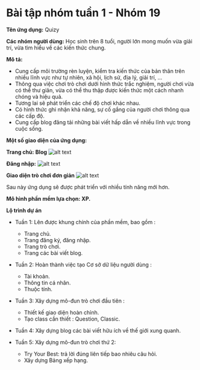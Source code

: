 # Bài tập nhóm tuần 1 - Nhóm 19

**Tên ứng dụng:** Quizy

**Các nhóm người dùng:** Học sinh trên 8 tuổi, người lớn mong muốn vừa giải trí, vừa tìm hiểu về các kiến thức chung.

**Mô tả:**
* Cung cấp môi trường rèn luyện, kiểm tra kiến thức của bản thân trên nhiều lĩnh vực như tự nhiên, xã hội, lịch sử, địa lý, giải trí, ...
* Thông qua việc chơi trò chơi dưới hình thức trắc nghiệm, người chơi vừa có thể thư giãn, vừa có thể thu thập được kiến thức một cách nhanh chóng và hiệu quả.
* Tương lai sẽ phát triển các chế độ chơi khác nhau.
* Có hình thức ghi nhận khả năng, sự cố gắng của người chơi thông qua các cấp độ.
* Cung cấp blog đăng tải những bài viết hấp dẫn về nhiều lĩnh vực trong cuộc sống.

**Một số giao diện của ứng dụng:**

**Trang chủ:** **Blog**
![alt text](https://github.com/hoangkimminh/INT2208-8-2019/blob/master/nhom-19/Week1_Images/blog.png?raw=true "Trang chủ")

**Đăng nhập:**
![alt text](https://github.com/hoangkimminh/INT2208-8-2019/blob/master/nhom-19/Week1_Images/login.png?raw=true "Đăng nhập")

**Giao diện trò chơi đơn giản**
![alt text](https://github.com/hoangkimminh/INT2208-8-2019/blob/master/nhom-19/Week1_Images/quiz.png?raw=true "Trang chủ")

Sau này ứng dụng sẽ được phát triển với nhiều tính năng mới hơn.

**Mô hình phần mềm lựa chọn: XP.**

**Lộ trình dự án**

* Tuần 1: Lên được khung chính của phần mềm, bao gồm :
  + Trang chủ.
  + Trang đăng ký, đăng nhập.
  + Trang trò chơi.
  + Trang các bài viết blog.
  
* Tuần 2: Hoàn thành việc tạo Cơ sở dữ liệu người dùng :
  + Tài khoản.
  + Thông tin cá nhân.
  + Thuộc tính.
  
* Tuần 3: Xây dựng mô-đun trò chơi đầu tiên :
  + Thiết kế giao diện hoàn chỉnh.
  + Tạo class cần thiết : Question, Classic.
  
 * Tuần 4: Xây dựng blog các bài viết hữu ích về thế giới xung quanh.
 
 * Tuần 5: Xây dựng mô-đun trò chơi thứ 2:
   + Try Your Best: trả lời đúng liên tiếp bao nhiêu câu hỏi.
   + Xây dựng Bảng xếp hạng.
